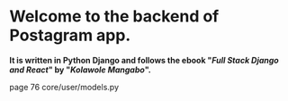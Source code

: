 # Welcome to the backend of Postagram app.
**It is written in Python Django and follows the ebook "*Full Stack Django and React*" by "*Kolawole Mangabo*".**

page 76 core/user/models.py